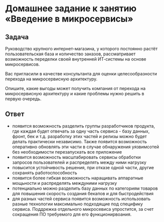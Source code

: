 # Домашнее задание к занятию «Введение в микросервисы»

## Задача

Руководство крупного интернет-магазина, у которого постоянно растёт пользовательская база и количество заказов, рассматривает возможность переделки своей внутренней   ИТ-системы на основе микросервисов. 

Вас пригласили в качестве консультанта для оценки целесообразности перехода на микросервисную архитектуру. 

Опишите, какие выгоды может получить компания от перехода на микросервисную архитектуру и какие проблемы нужно решить в первую очередь.

## Ответ

- появится возможность разделить группы разработчиков продукта, где каждая будет отвечать за одну часть сервиса - базу данных, фронт, бек и т.д. разработку этих частей и релизы можно будет делать практически независимо. Также появится возможность оперативно обновлять эти части в случае обнаружения уязвимсотей без необходимости перезапускать все приложение
- появится возможность масштабировать сервисы обработки запросов пользователей и распределять между ними нагрузку
- повысится устойчивость решения, при отказе одной части, другие сохранять работоспособность
- появится более гибкая возможность наращивать аппаратные мощьности и распределять междуними нагрузку
- потенциально можно разделить базу данных по категориям товаров для повышения скорость создания бекапов и для быстродействия
- для разных частей сервиса появится возможность использовать разные технологии максимально подходящие под специфику сервиса. Поддрежка отдельного микросевиса упростится, за счет сокращения ПО требуемого для его функционирвоания.
